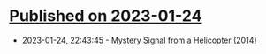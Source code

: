 # [Published on 2023-01-24](index.md)

* [2023-01-24, 22:43:45](https://news.ycombinator.com/item?id=34511666) - [Mystery Signal from a Helicopter (2014)](https://www.windytan.com/2014/02/mystery-signal-from-helicopter.html)

